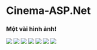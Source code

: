 # Cinema-ASP.Net
### Một vài hình ảnh!

![](https://photo2.tinhte.vn/data/photos/l/96/96252-1504550625-4cd699b06a5592d1fa1be150671d248b.png)
![](https://photo2.tinhte.vn/data/photos/l/96/96253-1504550642-01d270cc4b4e7eeb908d2937a700adf5.png)
![](https://photo2.tinhte.vn/data/photos/l/96/96254-1504550654-11155ca1f5f0ac7a7b1c475053c0ce18.png)
![](https://photo2.tinhte.vn/data/photos/l/96/96255-1504550665-461ff5a9e187a26dde39640eb22f1964.png)
![](https://photo2.tinhte.vn/data/photos/l/96/96256-1504550677-75a38fff4beb10b9b0bc5103492a6401.png)
![](https://photo2.tinhte.vn/data/photos/l/96/96257-1504550685-ec7a56670990ac1ecac4dea076b9dd9a.png)
![](https://photo2.tinhte.vn/data/photos/l/96/96258-1504550696-f213b2724422ad845694ffd988d63264.png)
